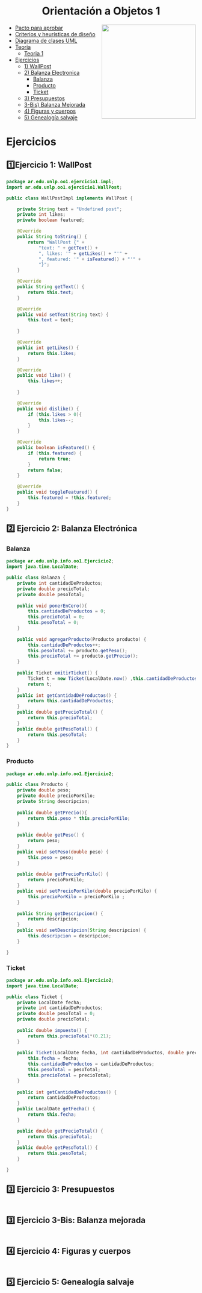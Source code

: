<h1 align="center">  Orientación a Objetos 1</h1>

<p><img width="250" align='right' src="https://media.giphy.com/media/kDO5RDvqN0nLUxzN1i/giphy.gif"></p>

- [Pacto para aprobar](/Documentos/Condiciones.md)
- [Criterios y heurísticas de diseño](/Documentos/Criterios.md)
- [Diagrama de clases UML](/Documentos/Diagramasuml.md)
- [Teoria]()
	- [Teoria 1](/Documentos/Teoria1.md)
- [Ejercicios](#ejercicios)
	- [1) WallPost](#1️⃣ejercicio-1-wallpost)
	- [2) Balanza Electronica](#2️⃣-ejercicio-2-balanza-electrónica)
		- [Balanza](#balanza)
		- [Producto](#producto)
		- [Ticket](#ticket)
	- [3) Presupuestos](#3️⃣-ejercicio-3-presupuestos)
	- [3-Bis) Balanza Mejorada](#3️⃣-ejercicio-3-bis-balanza-mejorada)
	- [4) Figuras y cuerpos](#4️⃣-ejercicio-4-figuras-y-cuerpos)
	- [5) Genealogía salvaje](#5️⃣-ejercicio-5-genealogía-salvaje)

# Ejercicios

## 1️⃣Ejercicio 1: WallPost

```java
package ar.edu.unlp.oo1.ejercicio1.impl;
import ar.edu.unlp.oo1.ejercicio1.WallPost;

public class WallPostImpl implements WallPost {

	private String text = "Undefined post";
	private int likes;
	private boolean featured;

    @Override
    public String toString() {
        return "WallPost {" +
            "text: " + getText() +
            ", likes: '" + getLikes() + "'" +
            ", featured: '" + isFeatured() + "'" +
            "}";
    }

	@Override
	public String getText() {
		return this.text;
	}

	@Override
	public void setText(String text) {
		this.text = text;
		
	}

	@Override
	public int getLikes() {
		return this.likes;
	}

	@Override
	public void like() {
		this.likes++;
		
	}

	@Override
	public void dislike() {
		if (this.likes > 0){
			this.likes--;
		}
	}

	@Override
	public boolean isFeatured() {
		if (this.featured) {
			return true;
		}
		return false;
	}

	@Override
	public void toggleFeatured() {
		this.featured = !this.featured;
	}
}
```

## 2️⃣ Ejercicio 2: Balanza Electrónica

### Balanza

```java
package ar.edu.unlp.info.oo1.Ejercicio2;
import java.time.LocalDate;

public class Balanza {
	private int cantidadDeProductos;
	private double precioTotal;
	private double pesoTotal;
	
	public void ponerEnCero(){
		this.cantidadDeProductos = 0;
		this.precioTotal = 0;
		this.pesoTotal = 0;
	}
	
	public void agregarProducto(Producto producto) {
		this.cantidadDeProductos++;
		this.pesoTotal += producto.getPeso();
		this.precioTotal += producto.getPrecio();
	}
	
	public Ticket emitirTicket() {
		Ticket t = new Ticket(LocalDate.now() ,this.cantidadDeProductos,this.precioTotal,this.pesoTotal);
		return t;
	}
	public int getCantidadDeProductos() {
		return this.cantidadDeProductos;
	}
	public double getPrecioTotal() {
		return this.precioTotal;
	}
	public double getPesoTotal() {
		return this.pesoTotal;
	}
}
```

### Producto

```java
package ar.edu.unlp.info.oo1.Ejercicio2;

public class Producto {
	private double peso;
	private double precioPorKilo;
	private String descripcion;
	
	public double getPrecio(){
		return this.peso * this.precioPorKilo;
	}
	
	public double getPeso() {
		return peso;
	}
	public void setPeso(double peso) {
		this.peso = peso;
	}
	
	public double getPrecioPorKilo() {
		return precioPorKilo;
	}
	public void setPrecioPorKilo(double precioPorKilo) {
		this.precioPorKilo = precioPorKilo ;
	}
	
	public String getDescripcion() {
		return descripcion;
	}
	public void setDescripcion(String descripcion) {
		this.descripcion = descripcion;
	}

}
```

### Ticket

```java
package ar.edu.unlp.info.oo1.Ejercicio2;
import java.time.LocalDate;

public class Ticket {
	private LocalDate fecha;
	private int cantidadDeProductos;
	private double pesoTotal = 0;
	private double precioTotal;
	
	public double impuesto() {
		return this.precioTotal*(0.21);
	}
	
	public Ticket(LocalDate fecha, int cantidadDeProductos, double precioTotal, double pesoTotal) {
		this.fecha = fecha;
		this.cantidadDeProductos = cantidadDeProductos;
		this.pesoTotal = pesoTotal;
		this.precioTotal = precioTotal;
	}
	
	public int getCantidadDeProductos() {
		return cantidadDeProductos;
	}
	public LocalDate getFecha() {
		return this.fecha;
	}

	public double getPrecioTotal() {
		return this.precioTotal;
	}
	public double getPesoTotal() {
		return this.pesoTotal;
	}

}
```

## 3️⃣ Ejercicio 3: Presupuestos

```java

```

## 3️⃣ Ejercicio 3-Bis: Balanza mejorada

```java

```

## 4️⃣ Ejercicio 4: Figuras y cuerpos

```java

```

## 5️⃣ Ejercicio 5: Genealogía salvaje

```java

```